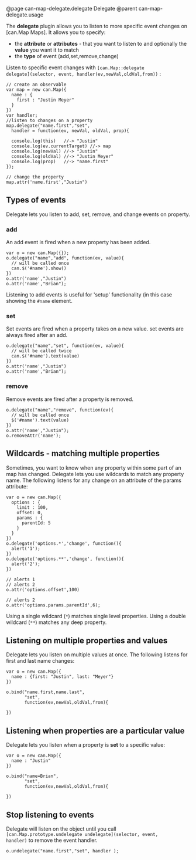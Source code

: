 @page can-map-delegate.delegate Delegate
@parent can-map-delegate.usage

The __delegate__ plugin allows you to listen to more specific event changes on 
[can.Map Maps].  It allows you to specify:

 - the __attribute__ or __attributes__ - that you want to listen to and optionally the __value__ you want it to match
 - the __type__ of event (add,set,remove,change)

Listen to specific event changes with 
<code>[can.Map::delegate delegate]\(selector, event, handler(ev,newVal,oldVal,from)\)</code> :


	// create an observable
	var map = new can.Map({
      name : {
        first : "Justin Meyer"
      }
    })
  	var handler;
    //listen to changes on a property
    map.delegate("name.first","set", 
      handler = function(ev, newVal, oldVal, prop){
      
      console.log(this)   //-> "Justin"
      console.log(ev.currentTarget) //-> map
      console.log(newVal) //-> "Justin"
      console.log(oldVal) //-> "Justin Meyer"
      console.log(prop)   //-> "name.first"
    });
 
    // change the property
    map.attr('name.first',"Justin")
     
## Types of events

Delegate lets you listen to add, set, remove, and change events on property.

### add

An add event is fired when a new property has been added.

    var o = new can.Map({});
    o.delegate("name","add", function(ev, value){
      // will be called once
      can.$('#name').show()
    })
    o.attr('name',"Justin")
    o.attr('name',"Brian");
    
Listening to add events is useful for 'setup' functionality (in this case
showing the <code>#name</code> element.

### set

Set events are fired when a property takes on a new value.  set events are
always fired after an add.

    o.delegate("name","set", function(ev, value){
      // will be called twice
      can.$('#name').text(value)
    })
    o.attr('name',"Justin")
    o.attr('name',"Brian");

### remove

Remove events are fired after a property is removed.

    o.delegate("name","remove", function(ev){
      // will be called once
      $('#name').text(value)
    })
    o.attr('name',"Justin");
    o.removeAttr('name');

## Wildcards - matching multiple properties

Sometimes, you want to know when any property within some part 
of an map has changed. Delegate lets you use wildcards to 
match any property name.  The following listens for any change
on an attribute of the params attribute:

    var o = new can.Map({
      options : {
        limit : 100,
        offset: 0,
        params : {
          parentId: 5
        }
      }
    })
    o.delegate('options.*','change', function(){
      alert('1');
    })
    o.delegate('options.**','change', function(){
      alert('2');
    })
    
    // alerts 1
    // alerts 2
    o.attr('options.offset',100)
    
    // alerts 2
    o.attr('options.params.parentId',6);

Using a single wildcard (`*`) matches single level
properties.  Using a double wildcard (`**`) matches
any deep property.

## Listening on multiple properties and values

Delegate lets you listen on multiple values at once.  The following listens
for first and last name changes:

    var o = new can.Map({
      name : {first: "Justin", last: "Meyer"}
    })
    
    o.bind("name.first,name.last", 
           "set",
           function(ev,newVal,oldVal,from){
    
    })

## Listening when properties are a particular value

Delegate lets you listen when a property is __set__ to a specific value:

    var o = new can.Map({
      name : "Justin"
    })
    
    o.bind("name=Brian", 
           "set",
           function(ev,newVal,oldVal,from){
    
    })

## Stop listening to events

Delegate will listen on the object until you 
call <code>[can.Map.prototype.undelegate undelegate]\(selector, event, handler\)</code> to remove the event handler.

    o.undelegate("name.first","set", handler );
